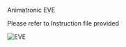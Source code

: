 Animatronic EVE

Please refer to Instruction file provided

![EVE](https://github.com/user-attachments/assets/5a3365a9-b6ad-4f43-acfd-6d6705b3a1ca)
